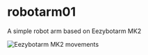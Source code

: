 # robotarm01
A simple robot arm based on Eezybotarm MK2

![Eezybotarm MK2 movements](https://github.com/gallaoro/robotarm01/blob/main/assets/robotarm.gif)